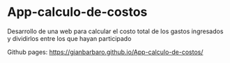 # App-calculo-de-costos
Desarrollo de una web para calcular el costo total de los gastos ingresados y dividirlos entre los que hayan participado 

Github pages: https://gianbarbaro.github.io/App-calculo-de-costos/
